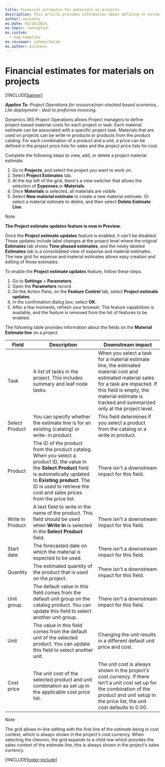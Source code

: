 ```yaml
---
title: Financial estimates for materials on projects
description: This article provides information about defining or estimating project-based materials.
author: avisness
ms.date: 03/26/2024
ms.topic: conceptual
ms.custom: 
  - bap-template
ms.reviewer: johnmichalak
ms.author: avisness
---
```


# Financial estimates for materials on projects

[!INCLUDE[banner](../includes/banner.md)]

_**Applies To:** Project Operations for resource/non-stocked based scenarios, Lite deployment - deal to proforma invoicing._

Dynamics 365 Project Operations allows Project managers to define project-based material costs for each project or task. Each material estimate can be associated with a specific project task. Materials that are used on projects can be write-in products or products from the product catalog. For each combination of a product and a unit, a price can be defined in the project price lists for sales and the project price lists for cost.  

Complete the following steps to view, add, or delete a project material estimate.

1. Go to **Projects**, and select the project you want to work on.
1. Select **Project Estimates** tab.
1. At the top left of the grid, there's a view switcher that allows the selection of **Expenses** or **Materials**.
1. Once **Materials** is selected, all materials are visible.
1. Select **New material estimate** to create a new material estimate. Or select a material estimate to delete, and then select **Delete Estimate Line**.

> [!NOTE]
> **The Project estimate updates feature is now in Preview.**
>
> Once the **Project estimate updates** feature is enabled, it can't be disabled. These updates include label changes at the project level where the original **Estimates** tab shows **Time phased estimates**, and the newly labeled **Estimates** tab is a consolidated view of expense and material estimates. The new grid for expense and material estimates allows easy creation and editing of those estimates.
>
>To enable the **Project estimate updates** feature, follow these steps.
>
>1. Go to **Settings** \> **Parameters**.
>1. Open the **Parameters** record.
>1. On the Action Pane, on the **Feature Control** tab, select **Project estimate updates**.
>1. In the confirmation dialog box, select **OK**.
>1. After a few moments, refresh your browser. The feature capabilities is available, and the feature is removed from the list of features to be enabled. 

The following table provides information about the fields on the **Material Estimate line** on a project. 

| **Field** | **Description** | **Downstream impact** |
| --- | --- | --- |
| Task | A list of tasks in the project. This includes summary and leaf node tasks. | When you select a task for a material estimate line, the estimated material cost and estimated material sales for a task are impacted. If this field is empty, the material estimate is tracked and summarized only at the project level. |
| Select Product |  You can specify whether the estimate line is for an existing (catalog) or write-in product. | This field determines if you select a product from the catalog or a write in product. |
| Product | The ID of the product from the product catalog. When you select a product ID, the value in the **Select Product** field is automatically updated to **Existing product**. The ID is used to retrieve the cost and sales prices from the price list. | There isn't a downstream impact for this field. |
| Write In Product | A text field to write in the name of the product. This field should be used when **Write In** is selected in the **Select Product** field.| There isn't a downstream impact for this field. |
| Start date | The forecasted date on which the material is expected to be used. | There isn't a downstream impact for this field. |
| Quantity | The estimated quantity of the product that is used on the project. | There isn't a downstream impact for this field. |
| Unit group | The default value in this field comes from the default unit group on the catalog product. You can update this field to select another unit group. | There isn't a downstream impact for this field. |
| Unit | The value in this field comes from the default unit of the selected product. You can update this field to select another unit. | Changing the unit results in a different default unit price and cost. |
| Cost price | The unit cost of the selected product and unit combination as set up in the applicable cost price list. | The unit cost is always shown in the project's cost currency. If there isn't a unit cost set up for the combination of the product and unit setup in the price list, the unit cost defaults to 0.00. |

>[!NOTE]
> The grid allows in-line editing with the first line of the estimate being in cost context, which is always shown in the project's cost currency. When selecting the chevron, the grid expands to a child row which provides the sales context of the estimate line, this is always shown in the project's sales currency.    

[!INCLUDE[footer-include](../includes/footer-banner.md)]
